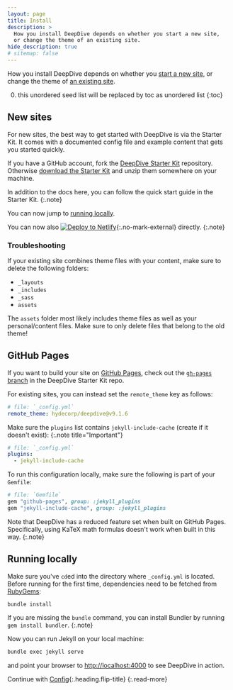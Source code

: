 ```yaml
---
layout: page
title: Install
description: >
  How you install DeepDive depends on whether you start a new site,
  or change the theme of an existing site.
hide_description: true
# sitemap: false
---
```


How you install DeepDive depends on whether you [start a new site](#new-sites),
or change the theme of [an existing site](#existing-sites).

0. this unordered seed list will be replaced by toc as unordered list
{:toc}

## New sites

For new sites, the best way to get started with DeepDive is via the Starter Kit.
It comes with a documented config file and example content that gets you started quickly.

If you have a GitHub account, fork the [DeepDive Starter Kit][hsc] repository.
Otherwise [download the Starter Kit][src] and unzip them somewhere on your machine.

In addition to the docs here, you can follow the quick start guide in the Starter Kit.
{:.note}

You can now jump to [running locally](#running-locally).

You can now also [![Deploy to Netlify][dtn]][nfy]{:.no-mark-external} directly.
{:.note}

[hsc]: https://github.com/hydecorp/hydejack-starter-kit
[src]: https://github.com/hydecorp/hydejack-starter-kit/archive/v9.1.6.zip
[nfy]: https://app.netlify.com/start/deploy?repository=https://github.com/hydecorp/hydejack-starter-kit
[dtn]: https://www.netlify.com/img/deploy/button.svg

### Troubleshooting

If your existing site combines theme files with your content, make sure to delete the following folders:

- `_layouts`
- `_includes`
- `_sass`
- `assets`

The `assets` folder most likely includes theme files as well as your personal/content files.
Make sure to only delete files that belong to the old theme!

## GitHub Pages

If you want to build your site on [GitHub Pages][ghp], check out the [`gh-pages` branch][gpb] in the DeepDive Starter Kit repo.

[ghp]: https://jekyllrb.com/docs/github-pages/
[gpb]: https://github.com/hydecorp/hydejack-starter-kit/tree/gh-pages

For existing sites, you can instead set the `remote_theme` key as follows:

```yml
# file: `_config.yml`
remote_theme: hydecorp/deepdive@v9.1.6
```

Make sure the `plugins` list contains `jekyll-include-cache` (create if it doesn't exist):
{:.note title="Important"}

```yml
# file: `_config.yml`
plugins:
  - jekyll-include-cache
```

To run this configuration locally, make sure the following is part of your `Gemfile`:

```ruby
# file: `Gemfile`
gem "github-pages", group: :jekyll_plugins
gem "jekyll-include-cache", group: :jekyll_plugins
```

Note that DeepDive has a reduced feature set when built on GitHub Pages.
Specifically, using KaTeX math formulas doesn't work when built in this way.
{:.note}

## Running locally

Make sure you've `cd`ed into the directory where `_config.yml` is located.
Before running for the first time, dependencies need to be fetched from [RubyGems](https://rubygems.org/):

~~~bash
bundle install
~~~

If you are missing the `bundle` command, you can install Bundler by running `gem install bundler`.
{:.note}

Now you can run Jekyll on your local machine:

~~~bash
bundle exec jekyll serve
~~~

and point your browser to <http://localhost:4000> to see DeepDive in action.

Continue with [Config](config.md){:.heading.flip-title}
{:.read-more}

